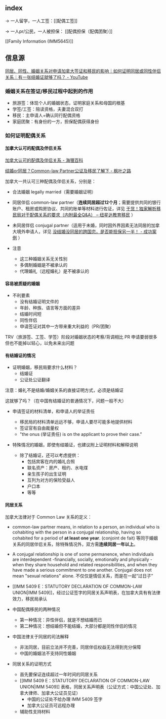 
## index

-> 一人留学，一人工签：[[配偶工签]]

-> 一人pr/公民，一人被担保： [[配偶担保（配偶团聚）]]

[[Family Information (IMM5645)]]

## 信息源

[同居、同性、婚姻关系对申请加拿大签证和移民的影响｜如何证明同居或同性伴侣关系｜有一张结婚证就够了吗？ - YouTube](https://www.youtube.com/watch?v=xwhd9Z7QUY8)


### 婚姻关系在签证/移民过程中起到的作用

- 旅游签：体现个人的婚姻状态，证明家庭关系和母国的根基
- 学签/工签：陪读资格，夫妻混合双打
- 移民：主申请人+确认同行配偶资格
- 家庭团聚：有身份的一方，担保配偶获得身份

### 如何证明配偶关系

#### 加拿大认可的配偶及伴侣关系

[加拿大认可的配偶及伴侣关系 - 海狸百科](https://www.hailibk.com/knowledge/sponsor-partner/)

[结婚or同居？Common-law Partner公证及移民了解下 - 枫叶之路](https://www.lifeca.com/common-law-partner/)

加拿大一共认可三种配偶及伴侣关系，分别是：
-   合法婚姻 legally married（需要婚姻证明）
-   同居伴侣 common-law partner（**连续同居超过12个月**；需要提供共同的银行账户、租房或购房协议、共同的账单等材料进行佐证，详见 [干货！独家解析移民局对于配偶关系的要求（内附最全Q&A） – 纽星达教育移民](https://www.newstarsec.com/?p=2998) ）
-   未同居伴侣 conjugal partner（适用于未婚，同时因外界因素无法同居的加拿大境外申请人，详见 [没结婚没同居的跨国恋，是否能担保另一半！ - 成功案例](https://yearn-learn.com/case-35/2022/25/02/14/02/30/2/) ）

- 注意
	- 这三种婚姻关系无关性别
	- 多偶制婚姻是不被承认的
	- 代理婚礼（远程婚礼）是不被承认的

#### 容易被质疑的婚姻

- 不利要素
	- 没有结婚证明文件的
	- 年龄、种族、语言等方面的差异
	- 结婚时间短
	- 同性伴侣
	- 申请签证对其中一方带来重大利益的（PR/团聚）

TRV（旅游签、工签、学签）阶段对婚姻状态的考察/背调相比 PR 申请要弱很多
但也不能掉以轻心，以免未来出问题


#### 有结婚证的情况

- 证明婚姻，移民局要求什么材料？
	- 结婚证
	- 公证处公证翻译

注意：婚礼不是结婚/婚姻关系的直接证明方式，必须是结婚证

这就够了吗？（在中国有结婚证的普通情况下，问题一般不大）

- 申请签证的材料清单，和申请人的举证责任
	- 移民局的材料清单远远不够，申请人要尽可能多地提供材料
	- 签证官有自由裁量权
	- "the onus (举证责任) is on the applicant to prove their case."

- 特殊情况的婚姻，即使有结婚证，也建议附上证明材料和解释说明
	- 除了结婚证，还可以考虑提供：
		- 包括宾客在内的婚礼合照
		- 联名资产：房产、租约、水电煤
		- 亲生孩子的出生证明
		- 互列为对方的保险受益人
		- 户口本
		- 等等

#### 同居关系

加拿大法律对于 Common Law 关系的定义：
- common-law partner means, in relation to a person, an individual who is cohabiting with the person in a conjugal relationship, having so cohabited for a period of **at least one year**. (conjoint de fait) 等同于婚姻关系的同居伴侣关系，除特殊情况外，双方需**连续同居一年以上**。
- A conjugal relationship is one of some permanence, when individuals are interdependent -financially, socially, emotionally and physically - when they share household and related responsibilities, and when they have made a serious commitment to one another. Conjugal does not mean "sexual relations" alone. 不仅仅是情侣关系，而是在一起“过日子”
- [[IMM 5409 E：STATUTORY DECLARATION OF COMMON-LAW UNION|IMM 5409]]，经过公证签字的同居关系声明表，在加拿大具有有法律效力，移民局承认


- 中国配偶移民的两种情况
	- 第一种情况：异性伴侣，就是不想结婚而已
	- 第二种情况：想结婚但不能结婚，大部分都是同性伴侣的情况
 
- 中国法律关于同居的司法解释
	- 非法同居，目前立法并不完善，同居伴侣权益无法得到充分保障
	- 中国的婚姻法不支持同性婚姻


- 同居关系的证明方式
	- 首先要保证连续超过一年时间的同居关系
	- [[IMM 5409 E：STATUTORY DECLARATION OF COMMON-LAW UNION|IMM 5409]] 表格，同居关系声明表（公证方式：中国公证处、加拿大律师、加拿大公证员见证）
		- 中国的公证处不给办理 IMM 5409 签字
		- 加拿大公证员可远程办理
	- 辅助性支持材料
